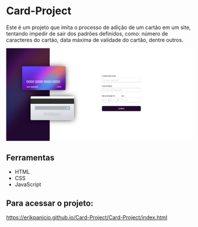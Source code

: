 # Card-Project

Este é um projeto que imita o processo de adição de um cartão em um site, tentando impedir de sair dos padrões definidos, como: número de caracteres do cartão, data máxima de validade do cartão, dentre outros.

<a href="https://erikpanicio.github.io/Card-Project/Card-Project/index.html"><img src="Card-Project/images/Card-project.png"></a>

## Ferramentas

- HTML
- CSS
- JavaScript

## Para acessar o projeto:
https://erikpanicio.github.io/Card-Project/Card-Project/index.html
